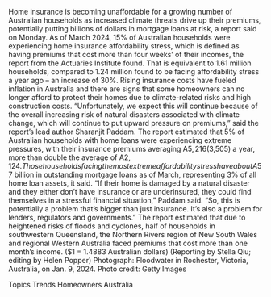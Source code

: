 Home insurance is becoming unaffordable for a growing number of Australian households as increased climate threats drive up their premiums, potentially putting billions of dollars in mortgage loans at risk, a report said on Monday.
As of March 2024, 15% of Australian households were experiencing home insurance affordability stress, which is defined as having premiums that cost more than four weeks’ of their incomes, the report from the Actuaries Institute found.
That is equivalent to 1.61 million households, compared to 1.24 million found to be facing affordability stress a year ago – an increase of 30%.
Rising insurance costs have fueled inflation in Australia and there are signs that some homeowners can no longer afford to protect their homes due to climate-related risks and high construction costs.
“Unfortunately, we expect this will continue because of the overall increasing risk of natural disasters associated with climate change, which will continue to put upward pressure on premiums,” said the report’s lead author Sharanjit Paddam.
The report estimated that 5% of Australian households with home loans were experiencing extreme pressures, with their insurance premiums averaging A$5,216 ($3,505) a year, more than double the average of A$2,124.
Those households facing the most extreme affordability stress have about A$57 billion in outstanding mortgage loans as of March, representing 3% of all home loan assets, it said.
“If their home is damaged by a natural disaster and they either don’t have insurance or are underinsured, they could find themselves in a stressful financial situation,” Paddam said.
“So, this is potentially a problem that’s bigger than just insurance. It’s also a problem for lenders, regulators and governments.”
The report estimated that due to heightened risks of floods and cyclones, half of households in southwestern Queensland, the Northern Rivers region of New South Wales and regional Western Australia faced premiums that cost more than one month’s income.
($1 = 1.4883 Australian dollars)
(Reporting by Stella Qiu; editing by Helen Popper)
Photograph: Floodwater in Rochester, Victoria, Australia, on Jan. 9, 2024. Photo credit: Getty Images

Topics
Trends
Homeowners
Australia
